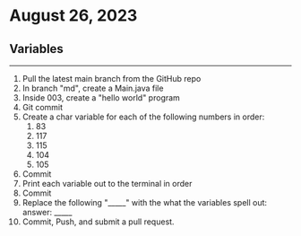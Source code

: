 # August 26, 2023

## Variables

---

1. Pull the latest main branch from the GitHub repo
2. In branch "md", create a Main.java file
3. Inside 003, create a "hello world" program
4. Git commit 
5. Create a char variable for each of the following numbers in order:
   1. 83
   2. 117
   3. 115
   4. 104
   5. 105
6. Commit
7. Print each variable out to the terminal in order
8. Commit
9. Replace the following "_____" with the what the variables spell out:
    <br>
   answer: _____
	<br>
10. Commit, Push, and submit a pull request.
